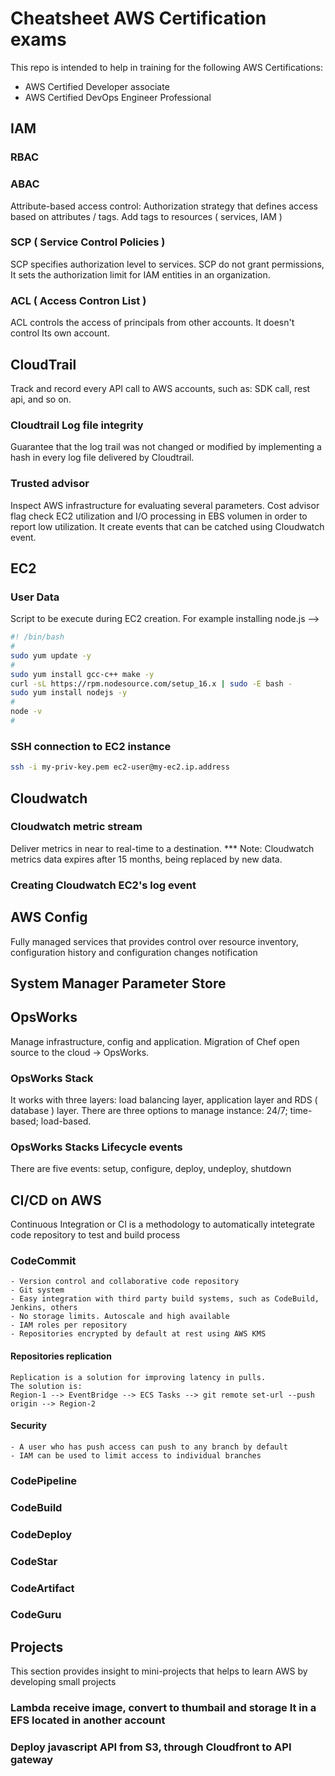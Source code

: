 # Cheatsheet AWS Certification exams
This repo is intended to help in training for the following AWS Certifications:
- AWS Certified Developer associate
- AWS Certified DevOps Engineer Professional

## IAM

### RBAC

### ABAC
Attribute-based access control: Authorization strategy that defines access based on attributes / tags.
Add tags to resources ( services, IAM )

### SCP ( Service Control Policies )

SCP specifies authorization level to services.
SCP do not grant permissions, It sets the authorization limit for IAM entities in an organization.

### ACL ( Access Contron List )
ACL controls the access of principals from other accounts. It doesn't control Its own account.

## CloudTrail
Track and record every API call to AWS accounts, such as: SDK call, rest api, and so on.

### Cloudtrail Log file integrity
Guarantee that the log trail was not changed or modified by implementing a hash in every log file delivered by Cloudtrail.

### Trusted advisor
Inspect AWS infrastructure for evaluating several parameters. 
Cost advisor flag check EC2 utilization and I/O processing in EBS volumen in order to report low utilization.
It create events that can be catched using Cloudwatch event.

## EC2


### User Data
Script to be execute during EC2 creation.
For example installing node.js -->

```bash
#! /bin/bash
#
sudo yum update -y
#
sudo yum install gcc-c++ make -y
curl -sL https://rpm.nodesource.com/setup_16.x | sudo -E bash -
sudo yum install nodejs -y
#
node -v
#
```

### SSH connection to EC2 instance
```bash
ssh -i my-priv-key.pem ec2-user@my-ec2.ip.address
```

## Cloudwatch

### Cloudwatch metric stream
Deliver metrics in near to real-time to a destination.
*** Note: Cloudwatch metrics data expires after 15 months, being replaced by new data.

### Creating Cloudwatch EC2's log event

## AWS Config
Fully managed services that provides control over resource inventory, configuration history and configuration changes notification

## System Manager Parameter Store

## OpsWorks
Manage infrastructure, config and application. Migration of Chef open source to the cloud -> OpsWorks.

### OpsWorks Stack
It works with three layers: load balancing layer, application layer and RDS ( database ) layer.
There are three options to manage instance: 24/7; time-based; load-based.

### OpsWorks Stacks Lifecycle events
There are five events: setup, configure, deploy, undeploy, shutdown



## CI/CD on AWS

Continuous Integration or CI is a methodology to automatically intetegrate code repository to test and build process


### CodeCommit
    - Version control and collaborative code repository
    - Git system
    - Easy integration with third party build systems, such as CodeBuild, Jenkins, others
    - No storage limits. Autoscale and high available
    - IAM roles per repository
    - Repositories encrypted by default at rest using AWS KMS

#### Repositories replication
    Replication is a solution for improving latency in pulls.
    The solution is:
    Region-1 --> EventBridge --> ECS Tasks --> git remote set-url --push origin --> Region-2

#### Security
    - A user who has push access can push to any branch by default
    - IAM can be used to limit access to individual branches

### CodePipeline
### CodeBuild
### CodeDeploy
### CodeStar
### CodeArtifact
### CodeGuru

## Projects
This section provides insight to mini-projects that helps to learn AWS by developing small projects

### Lambda receive image, convert to thumbail and storage It in a EFS located in another account

### Deploy javascript API from S3, through Cloudfront to API gateway

### 